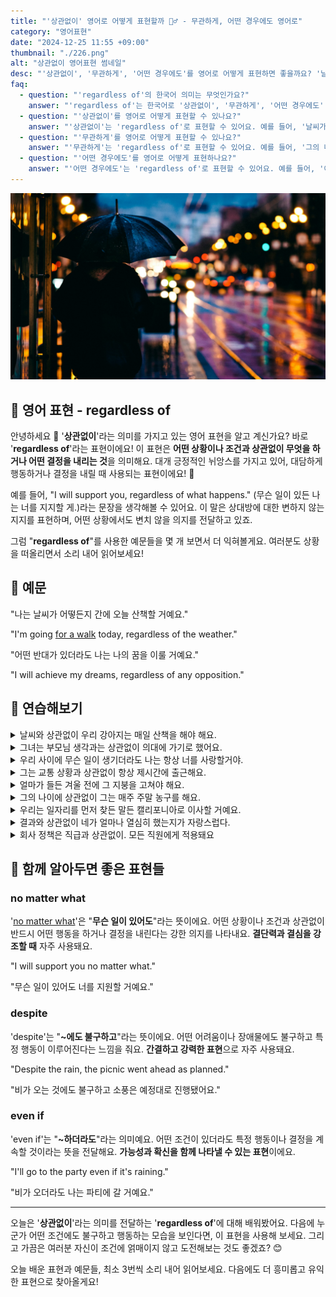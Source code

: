 ```yaml
---
title: "'상관없이' 영어로 어떻게 표현할까 🤷‍♂️ - 무관하게, 어떤 경우에도 영어로"
category: "영어표현"
date: "2024-12-25 11:55 +09:00"
thumbnail: "./226.png"
alt: "상관없이 영어표현 썸네일"
desc: "'상관없이', '무관하게', '어떤 경우에도'를 영어로 어떻게 표현하면 좋을까요? '날씨가 어떻든 상관없이 우리는 소풍을 갈 거야', '그의 나이에 무관하게 그는 정말 성숙해' 등을 영어로 표현하는 법을 배워봅시다. 다양한 예문을 통해서 연습하고 본인의 표현으로 만들어 보세요."
faq:
  - question: "'regardless of'의 한국어 의미는 무엇인가요?"
    answer: "'regardless of'는 한국어로 '상관없이', '무관하게', '어떤 경우에도' 등의 의미를 가지고 있어요."
  - question: "'상관없이'를 영어로 어떻게 표현할 수 있나요?"
    answer: "'상관없이'는 'regardless of'로 표현할 수 있어요. 예를 들어, '날씨가 어떻든 상관없이 우리는 소풍을 갈 거야'는 'We are going on a picnic regardless of the weather'라고 말할 수 있어요."
  - question: "'무관하게'를 영어로 어떻게 표현할 수 있나요?"
    answer: "'무관하게'는 'regardless of'로 표현할 수 있어요. 예를 들어, '그의 나이에 무관하게 그는 정말 성숙해'는 'He is really mature regardless of his age'라고 말할 수 있어요."
  - question: "'어떤 경우에도'를 영어로 어떻게 표현하나요?"
    answer: "'어떤 경우에도'는 'regardless of'로 표현할 수 있어요. 예를 들어, '어떤 경우에도 나는 너를 지지할 거야'는 'I will support you regardless of the circumstances'라고 말할 수 있어요."
---
```


![비오는 어두운 거리](./226-1.jpg)

## 🌟 영어 표현 - regardless of

안녕하세요 👋 '**상관없이**'라는 의미를 가지고 있는 영어 표현을 알고 계신가요? 바로 '**regardless of**'라는 표현이에요! 이 표현은 **어떤 상황이나 조건과 상관없이 무엇을 하거나 어떤 결정을 내리는 것**을 의미해요. 대개 긍정적인 뉘앙스를 가지고 있어, 대담하게 행동하거나 결정을 내릴 때 사용되는 표현이에요! 🚀

예를 들어, "I will support you, regardless of what happens." (무슨 일이 있든 나는 너를 지지할 게.)라는 문장을 생각해볼 수 있어요. 이 말은 상대방에 대한 변하지 않는 지지를 표현하며, 어떤 상황에서도 변치 않을 의지를 전달하고 있죠.

<div 
  data-inline-banner="🎉 새해에는 스픽 AI와 함께 영어 공부하자" 
  data-inline-banner-subtext="설날 특별 할인으로 최대 70% 할인! (~2/3)" 
  data-inline-banner-link="https://app.usespeak.com/kr-ko/sale/kr-affiliate-special/?ref=engple-inline"
  data-inline-banner-caption="해당 링크를 통해 구매시 일정액의 수수료를 지급받습니다.">
</div>

그럼 "**regardless of**"를 사용한 예문들을 몇 개 보면서 더 익혀볼게요. 여러분도 상황을 떠올리면서 소리 내어 읽어보세요!

## 📖 예문

"나는 날씨가 어떻든지 간에 오늘 산책할 거예요."

"I'm going [for a walk](/blog/in-english/033.for-a-walk-on-a-walk/) today, regardless of the weather."

"어떤 반대가 있더라도 나는 나의 꿈을 이룰 거예요."

"I will achieve my dreams, regardless of any opposition."

## 💬 연습해보기

<details>
<summary>날씨와 상관없이 우리 강아지는 매일 산책을 해야 해요.</summary>
<span>Regardless of the weather, my dog needs his daily walk.</span>
</details>

<details>
<summary>그녀는 부모님 생각과는 상관없이 의대에 가기로 했어요.</summary>
<span>She's going to medical school regardless of what her parents think.</span>
</details>

<details>
<summary>우리 사이에 무슨 일이 생기더라도 나는 항상 너를 사랑할거야.</summary>
<span>I'll always love you, regardless of what happens between us.</span>
</details>

<details>
<summary>그는 교통 상황과 상관없이 항상 제시간에 출근해요.</summary>
<span>He shows up to work <a href="/blog/vocab-1/043.on-time/">on time</a> regardless of traffic conditions.</span>
</details>

<details>
<summary>얼마가 들든 겨울 전에 그 지붕을 고쳐야 해요.</summary>
<span>Regardless of the cost, we need to fix that roof before winter.</span>
</details>

<details>
<summary>그의 나이에 상관없이 그는 매주 주말 농구를 해요.</summary>
<span>Regardless of his age, he <a href="/blog/in-english/254.still/">still</a> plays basketball every weekend.</span>
</details>

<details>
<summary>우리는 일자리를 먼저 찾든 말든 캘리포니아로 이사할 거예요.</summary>
<span>We're moving to California regardless of whether we find jobs first.</span>
</details>

<details>
<summary>결과와 상관없이 네가 얼마나 열심히 했는지가 자랑스럽다.</summary>
<span>Regardless of the outcome, I'm proud of how hard you tried.</span>
</details>

<details>
<summary>회사 정책은 직급과 상관없이. 모든 직원에게 적용돼요</summary>
<span>The company policy applies to everyone regardless of their position.</span>
</details>

## 🤝 함께 알아두면 좋은 표현들

### no matter what

'[no matter what](/blog/in-english/229.no-matter-what/)'은 "**무슨 일이 있어도**"라는 뜻이에요. 어떤 상황이나 조건과 상관없이 반드시 어떤 행동을 하거나 결정을 내린다는 강한 의지를 나타내요. **결단력과 결심을 강조할 때** 자주 사용돼요.

"I will support you no matter what."

"무슨 일이 있어도 너를 지원할 거예요."

### despite

'despite'는 "**~에도 불구하고**"라는 뜻이에요. 어떤 어려움이나 장애물에도 불구하고 특정 행동이 이루어진다는 느낌을 줘요. **간결하고 강력한 표현**으로 자주 사용돼요.

"Despite the rain, the picnic went ahead as planned."

"비가 오는 것에도 불구하고 소풍은 예정대로 진행됐어요."

### even if

'even if'는 "**~하더라도**"라는 의미예요. 어떤 조건이 있더라도 특정 행동이나 결정을 계속할 것이라는 뜻을 전달해요. **가능성과 확신을 함께 나타낼 수 있는 표현**이에요.

"I'll go to the party even if it's raining."

"비가 오더라도 나는 파티에 갈 거예요."

---

오늘은 '**상관없이**'라는 의미를 전달하는 '**regardless of**'에 대해 배워봤어요. 다음에 누군가 어떤 조건에도 불구하고 행동하는 모습을 보인다면, 이 표현을 사용해 보세요. 그리고 가끔은 여러분 자신이 조건에 얽매이지 않고 도전해보는 것도 좋겠죠? 😊

오늘 배운 표현과 예문들, 최소 3번씩 소리 내어 읽어보세요. 다음에도 더 흥미롭고 유익한 표현으로 찾아올게요!
